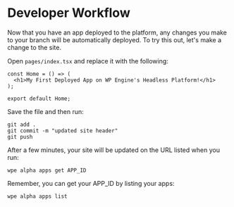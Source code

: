 # Developer Workflow

Now that you have an app deployed to the platform, any changes you make to your branch will be automatically deployed. To try this out, let's make a change to the site.

Open `pages/index.tsx` and replace it with the following:

```tsx
const Home = () => (
  <h1>My First Deployed App on WP Engine's Headless Platform!</h1>
);

export default Home;
```

Save the file and then run:

```
git add .
git commit -m "updated site header"
git push
```

After a few minutes, your site will be updated on the URL listed when you run:

```
wpe alpha apps get APP_ID
```

Remember, you can get your APP_ID by listing your apps:

```
wpe alpha apps list
```
